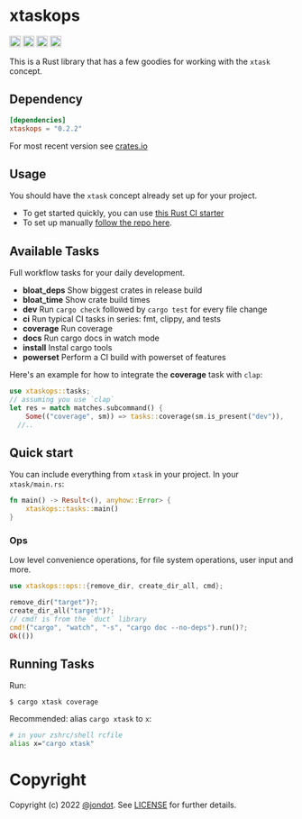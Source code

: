 xtaskops
========

[<img alt="github" src="https://img.shields.io/badge/github-jondot/xtaskops-8dagcb?style=for-the-badge&labelColor=555555&logo=github" height="20">](https://github.com/jondot/xtaskops)
[<img alt="crates.io" src="https://img.shields.io/crates/v/xtaskops.svg?style=for-the-badge&color=fc8d62&logo=rust" height="20">](https://crates.io/crates/xtaskops)
[<img alt="docs.rs" src="https://img.shields.io/badge/docs.rs-xtaskops-66c2a5?style=for-the-badge&labelColor=555555&logo=docs.rs" height="20">](https://docs.rs/xtaskops)
[<img alt="build status" src="https://img.shields.io/github/workflow/status/jondot/xtaskops/Build/master?style=for-the-badge" height="20">](https://github.com/jondot/xtaskops/actions?query=branch%3Amaster)

This is a Rust library that has a few goodies for working with the `xtask` concept.

## Dependency

```toml
[dependencies]
xtaskops = "0.2.2"
```

For most recent version see [crates.io](https://crates.io/crates/xtaskops)


## Usage

You should have the `xtask` concept already set up for your project. 

* To get started quickly, you can use [this Rust CI starter](https://github.com/rusty-ferris-club/rust-starter)
* To set up manually [follow the repo here](https://github.com/matklad/cargo-xtask/tree/master/examples/hello-world).

## Available Tasks

Full workflow tasks for your daily development.

* **bloat_deps**	Show biggest crates in release build
* **bloat_time**	Show crate build times
* **dev**	Run `cargo check` followed by `cargo test` for every file change
* **ci**	Run typical CI tasks in series: fmt, clippy, and tests
* **coverage**	Run coverage
* **docs**	Run cargo docs in watch mode
* **install**	Instal cargo tools
* **powerset**	Perform a CI build with powerset of features

Here's an example for how to integrate the **coverage** task with `clap`:

```rust
use xtaskops::tasks;
// assuming you use `clap`
let res = match matches.subcommand() {
    Some(("coverage", sm)) => tasks::coverage(sm.is_present("dev")),
  //..
```

## Quick start

You can include everything from `xtask` in your project. In your `xtask/main.rs`:

```rust
fn main() -> Result<(), anyhow::Error> {
    xtaskops::tasks::main()
}
```



### Ops

Low level convenience operations, for file system operations, user input and more.

```rust
use xtaskops::ops::{remove_dir, create_dir_all, cmd};

remove_dir("target")?;
create_dir_all("target")?;
// cmd! is from the `duct` library
cmd!("cargo", "watch", "-s", "cargo doc --no-deps").run()?;
Ok(())
```

## Running Tasks

Run:

```
$ cargo xtask coverage
```

Recommended: alias `cargo xtask` to `x`:

```bash
# in your zshrc/shell rcfile
alias x="cargo xtask"
```

# Copyright

Copyright (c) 2022 [@jondot](http://twitter.com/jondot). See [LICENSE](LICENSE.txt) for further details.
